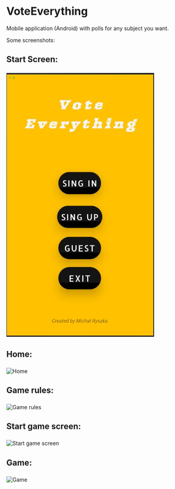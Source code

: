 # VoteEverything
Mobile application (Android) with polls for any subject you want.


Some screenshots:

## Start Screen: <h3>
![StartScreen](/Screenshots/startScreen.jpg)
  
## Home: <h3>
![Home](/Tic-Tac-Toe_screenshots/home.PNG)
  
## Game rules: <h3>
![Game rules](/Tic-Tac-Toe_screenshots/info.PNG)
  
## Start game screen: <h3>
![Start game screen](/Tic-Tac-Toe_screenshots/loadscreen.PNG)
  
## Game: <h3>
![Game](/Tic-Tac-Toe_screenshots/game.PNG)
